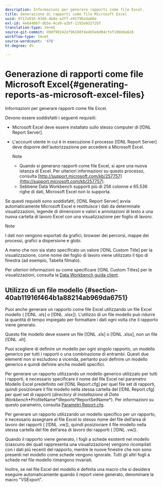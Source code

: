 ```yaml
---
description: Informazioni per generare rapporti come file Excel.
title: Generazione di rapporti come file Microsoft Excel
uuid: 0717a916-93d6-4b8e-a2ff-e9179ba4a66e
exl-id: 4e644867-db5e-4ca9-a2bf-1193e031f2bf
translation-type: tm+mt
source-git-commit: d9df90242ef96188f4e4b5e6d04cfef196b0a628
workflow-type: tm+mt
source-wordcount: '476'
ht-degree: 4%

---
```


# Generazione di rapporti come file Microsoft Excel{#generating-reports-as-microsoft-excel-files}

Informazioni per generare rapporti come file Excel.

Devono essere soddisfatti i seguenti requisiti:

* Microsoft Excel deve essere installato sullo stesso computer di [!DNL Report Server].
* L&#39;account utente in cui è in esecuzione il processo [!DNL Report Server] deve disporre dell&#39;autorizzazione per accedere a Microsoft Excel.

   >[!NOTE]
   >
   >
   >    
   >    
   >    * Quando si generano rapporti come file Excel, si apre una nuova istanza di Excel. Per ulteriori informazioni su questo processo, consulta [http://support.microsoft.com/kb/257757](http://support.microsoft.com/kb/257757).
   >    * Sebbene Data Workbench supporti più di 256 colonne e 65.536 righe di dati, Microsoft Excel non lo supporta.


Se questi requisiti sono soddisfatti, [!DNL Report Server] avvia automaticamente Microsoft Excel e restituisce i dati da determinate visualizzazioni, legende di dimensioni e valori e annotazioni di testo a una nuova cartella di lavoro Excel con una visualizzazione per foglio di lavoro.

>[!NOTE]
>
>I dati non vengono esportati da grafici, browser dei percorsi, mappe dei processi, grafici a dispersione e globi.

A meno che non sia stato specificato un valore [!DNL Custom Title] per la visualizzazione, come nome del foglio di lavoro viene utilizzato il tipo di finestra (ad esempio, Tabella filmato).

Per ulteriori informazioni su come specificare [!DNL Custom Titles] per le visualizzazioni, consulta la [Data Workbench guida client](https://docs.adobe.com/content/help/it-IT/data-workbench/using/client/t-open-ins.html).

## Utilizzo di un file modello {#section-40ab11916f464b1a88214ab969da6751}

Puoi anche generare un rapporto come file Excel utilizzando un file Excel modello ( [!DNL .xls] o [!DNL .xlsx]). L&#39;utilizzo di un file modello può ridurre la quantità di tempo impiegato per formattare i dati ogni volta che il rapporto viene generato.

Questo file modello deve essere un file [!DNL .xls] o [!DNL .xlsx], non un file [!DNL .xlt].

Puoi scegliere di definire un modello per ogni singolo rapporto, un modello generico per tutti i rapporti o una combinazione di entrambi. Questi due elementi non si escludono a vicenda, pertanto puoi definire un modello generico e quindi definire anche modelli specifici.

Per generare un rapporto utilizzando un modello generico utilizzato per tutti i rapporti, è necessario specificare il nome del file Excel nel parametro Modello Excel predefinito nel [!DNL Report.cfg] per quel file set di rapporti, quindi posizionare il file modello nella stessa cartella del [!DNL Report.cfg] per quel set di rapporti (*directory di installazione di Data Workbench*\*ProfileName*\Reports\*ReportSetName*). Per informazioni su questo parametro, consulta [Parametri Report.cfg](../../../../../home/c-rpt-oview/c-rpt-param-ref/c-rpt-param.md#concept-838e59d72d3f4cb29ee15f5c7eb0ceff).

Per generare un rapporto utilizzando un modello specifico per un rapporto, è necessario assegnare al file Excel lo stesso nome del file dell’area di lavoro dei rapporti ( [!DNL .vw]), quindi posizionare il file modello nella stessa cartella del file dell’area di lavoro dei rapporti ( [!DNL .vw]).

Quando il rapporto viene generato, i fogli a schede esistenti nel modello (ciascuno dei quali rappresenta una visualizzazione) vengono ricompilati con i dati più recenti del rapporto, mentre le nuove finestre che non sono presenti nel modello come schede vengono ignorate. Tutti gli altri fogli a schede nel file modello rimangono invariati.

Inoltre, se nel file Excel del modello è definita una macro che si desidera eseguire automaticamente quando il report viene generato, denominare la macro &quot;VSExport&quot;.
